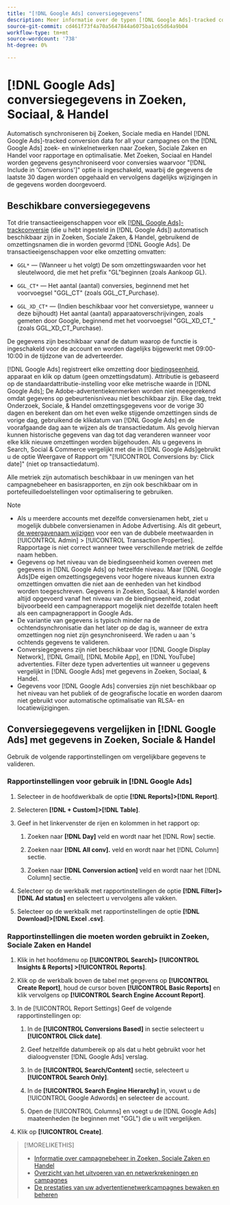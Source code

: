 ```yaml
---
title: "[!DNL Google Ads] conversiegegevens"
description: Meer informatie over de typen [!DNL Google Ads]-tracked conversion data available in Search, Social, & Commerce.
source-git-commit: cd461f73f4a70a5647844a6075ba1c65d64a9b04
workflow-type: tm+mt
source-wordcount: '738'
ht-degree: 0%

---
```


# [!DNL Google Ads] conversiegegevens in Zoeken, Sociaal, &amp; Handel

Automatisch synchroniseren bij Zoeken, Sociale media en Handel [!DNL Google Ads]-tracked conversion data for all your campagnes on the [!DNL Google Ads] zoek- en winkelnetwerken naar Zoeken, Sociale Zaken en Handel voor rapportage en optimalisatie. Met Zoeken, Sociaal en Handel worden gegevens gesynchroniseerd voor conversies waarvoor &quot;[!DNL Include in 'Conversions']&quot; optie is ingeschakeld, waarbij de gegevens de laatste 30 dagen worden opgehaald en vervolgens dagelijks wijzigingen in de gegevens worden doorgevoerd.

## Beschikbare conversiegegevens

Tot drie transactieeigenschappen voor elk [[!DNL Google Ads]-trackconversie](https://support.google.com/google-ads/answer/4677036) (die u hebt ingesteld in [!DNL Google Ads]) automatisch beschikbaar zijn in Zoeken, Sociale Zaken, &amp; Handel, gebruikend de omzettingsnamen die in worden gevormd [!DNL Google Ads]. De transactieeigenschappen voor elke omzetting omvatten:

* `GGL*` — (Wanneer u het volgt) De som omzettingswaarden voor het sleutelwoord, die met het prefix &quot;GL&quot;beginnen (zoals Aankoop GL).

* `GGL_CT*` — Het aantal (aantal) conversies, beginnend met het voorvoegsel &quot;GGL_CT&quot; (zoals GGL_CT_Purchase).

* `GGL_XD_CT*` — (Indien beschikbaar voor het conversietype, wanneer u deze bijhoudt) Het aantal (aantal) apparaatoverschrijvingen, zoals gemeten door Google, beginnend met het voorvoegsel &quot;GGL_XD_CT_&quot; (zoals GGL_XD_CT_Purchase).

De gegevens zijn beschikbaar vanaf de datum waarop de functie is ingeschakeld voor de account en worden dagelijks bijgewerkt met 09:00-10:00 in de tijdzone van de adverteerder.

[!DNL Google Ads] registreert elke omzetting door [biedingseenheid](/help/search-social-commerce/glossary.md#a-b), apparaat en klik op datum (geen omzettingsdatum). Attributie is gebaseerd op de standaardattributie-instelling voor elke metrische waarde in [!DNL Google Ads]; De Adobe-advertentiekenmerken worden niet meegerekend omdat gegevens op gebeurtenisniveau niet beschikbaar zijn. Elke dag, trekt Onderzoek, Sociale, &amp; Handel omzettingsgegevens voor de vorige 30 dagen en berekent dan om het even welke stijgende omzettingen sinds de vorige dag, gebruikend de klikdatum van [!DNL Google Ads] en de voorafgaande dag aan te wijzen als de transactiedatum. Als gevolg hiervan kunnen historische gegevens van dag tot dag veranderen wanneer voor elke klik nieuwe omzettingen worden bijgehouden. Als u gegevens in Search, Social &amp; Commerce vergelijkt met die in [!DNL Google Ads]gebruikt u de optie Weergave of Rapport om &quot;[!UICONTROL Conversions by: Click date]&quot; (niet op transactiedatum).

Alle metriek zijn automatisch beschikbaar in uw meningen van het campagnebeheer en basisrapporten, en zijn ook beschikbaar om in portefeuilledoelstellingen voor optimalisering te gebruiken.

>[!NOTE]
>
>* Als u meerdere accounts met dezelfde conversienamen hebt, ziet u mogelijk dubbele conversienamen in Adobe Advertising. Als dit gebeurt, [de weergavenaam wijzigen](/help/search-social-commerce/admin/transaction-properties/transaction-property-edit-display-name.md) voor een van de dubbele meetwaarden in [!UICONTROL Admin] > [!UICONTROL Transaction Properties]. Rapportage is niet correct wanneer twee verschillende metriek de zelfde naam hebben.
>* Gegevens op het niveau van de biedingseenheid komen overeen met gegevens in [!DNL Google Ads] op hetzelfde niveau. Maar [!DNL Google Ads]De eigen omzettingsgegevens voor hogere niveaus kunnen extra omzettingen omvatten die niet aan de eenheden van het kindbod worden toegeschreven. Gegevens in Zoeken, Sociaal, &amp; Handel worden altijd opgevoerd vanaf het niveau van de biedingseenheid, zodat bijvoorbeeld een campagnerapport mogelijk niet dezelfde totalen heeft als een campagnerapport in Google Ads.
>* De variantie van gegevens is typisch minder na de ochtendsynchronisatie dan het later op de dag is, wanneer de extra omzettingen nog niet zijn gesynchroniseerd. We raden u aan &#39;s ochtends gegevens te valideren.
>* Conversiegegevens zijn niet beschikbaar voor [!DNL Google Display Network], [!DNL Gmail], [!DNL Mobile App], en [!DNL YouTube] advertenties. Filter deze typen advertenties uit wanneer u gegevens vergelijkt in [!DNL Google Ads] met gegevens in Zoeken, Sociaal, &amp; Handel.
>* Gegevens voor [!DNL Google Ads] conversies zijn niet beschikbaar op het niveau van het publiek of de geografische locatie en worden daarom niet gebruikt voor automatische optimalisatie van RLSA- en locatiewijzigingen.


## Conversiegegevens vergelijken in [!DNL Google Ads] met gegevens in Zoeken, Sociale &amp; Handel

Gebruik de volgende rapportinstellingen om vergelijkbare gegevens te valideren.

### Rapportinstellingen voor gebruik in [!DNL Google Ads]

1. Selecteer in de hoofdwerkbalk de optie **[!DNL Reports]>[!DNL Report]**.

1. Selecteren **[!DNL + Custom]>[!DNL Table]**.

1. Geef in het linkervenster de rijen en kolommen in het rapport op:

   1. Zoeken naar **[!DNL Day]** veld en wordt naar het [!DNL Row] sectie.

   1. Zoeken naar **[!DNL All conv].** veld en wordt naar het [!DNL Column] sectie.

   1. Zoeken naar **[!DNL Conversion action]** veld en wordt naar het [!DNL Column] sectie.

1. Selecteer op de werkbalk met rapportinstellingen de optie **[!DNL Filter]>[!DNL Ad status]** en selecteert u vervolgens alle vakken.

1. Selecteer op de werkbalk met rapportinstellingen de optie **[!DNL Download]>[!DNL Excel .csv]**.

### Rapportinstellingen die moeten worden gebruikt in Zoeken, Sociale Zaken en Handel

1. Klik in het hoofdmenu op **[!UICONTROL Search]> [!UICONTROL Insights & Reports] >[!UICONTROL Reports]**.

1. Klik op de werkbalk boven de tabel met gegevens op **[!UICONTROL Create Report]**, houd de cursor boven **[!UICONTROL Basic Reports]** en klik vervolgens op **[!UICONTROL Search Engine Account Report]**.

1. In de [!UICONTROL Report Settings] Geef de volgende rapportinstellingen op:

   1. In de **[!UICONTROL Conversions Based]** in sectie selecteert u **[!UICONTROL Click date]**.

   1. Geef hetzelfde datumbereik op als dat u hebt gebruikt voor het dialoogvenster [!DNL Google Ads] verslag.

   1. In de **[!UICONTROL Search/Content]** sectie, selecteert u **[!UICONTROL Search Only]**.

   1. In de **[!UICONTROL Search Engine Hierarchy]** in, vouwt u de [!UICONTROL Google Adwords] en selecteer de account.

   1. Open de [!UICONTROL Columns] en voegt u de [!DNL Google Ads] maateenheden (te beginnen met &quot;GGL&quot;) die u wilt vergelijken.

1. Klik op **[!UICONTROL Create]**.

>[!MORELIKETHIS]
>
>* [Informatie over campagnebeheer in Zoeken, Sociale Zaken en Handel](campaign-management-about.md)
>* [Overzicht van het uitvoeren van en netwerkrekeningen en campagnes](campaign-implemention-overview.md)
>* [De prestaties van uw advertentienetwerkcampagnes bewaken en beheren](monitor-performance-campaigns.md)

